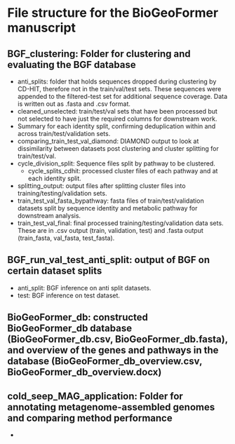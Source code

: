 # File structure for the BioGeoFormer manuscript

## BGF_clustering: Folder for clustering and evaluating the BGF database
* anti_splits: folder that holds sequences dropped during clustering by CD-HIT, therefore not in the train/val/test sets. These sequences were appended to the filtered-test set for additional sequence coverage. Data is written out as .fasta and .csv format. 
* cleaned_unselected: train/test/val sets that have been processed but not selected to have just the required columns for downstream work.
* Summary for each identity split, confirming deduplication within and across train/test/validation sets.
* comparing_train_test_val_diamond: DIAMOND output to look at dissimilarity between datasets post clustering and cluster splitting for train/test/val.
* cycle_division_split: Sequence files split by pathway to be clustered.
   * cycle_splits_cdhit: processed cluster files of each pathway and at each identity split.
* splitting_output: output files after splitting cluster files into training/testing/validation sets.
* train_test_val_fasta_bypathway: fasta files of train/test/validation datasets split by sequence identity and metabolic pathway for downstream analysis.
* train_test_val_final: final processed training/testing/validation data sets. These are in .csv output (train, validation, test) and .fasta output (train_fasta, val_fasta, test_fasta).

## BGF_run_val_test_anti_split: output of BGF on certain dataset splits 
* anti_split: BGF inference on anti split datasets.
* test: BGF inference on test dataset.

## BioGeoFormer_db: constructed BioGeoFormer_db database (BioGeoFormer_db.csv, BioGeoFormer_db.fasta), and overview of the genes and pathways in the database (BioGeoFormer_db_overview.csv, BioGeoFormer_db_overview.docx)

## cold_seep_MAG_application: Folder for annotating metagenome-assembled genomes and comparing method performance
* 
